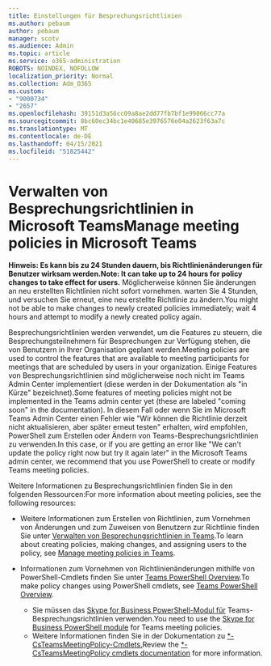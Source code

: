 ```yaml
---
title: Einstellungen für Besprechungsrichtlinien
ms.author: pebaum
author: pebaum
manager: scotv
ms.audience: Admin
ms.topic: article
ms.service: o365-administration
ROBOTS: NOINDEX, NOFOLLOW
localization_priority: Normal
ms.collection: Adm_O365
ms.custom:
- "9000734"
- "2657"
ms.openlocfilehash: 39151d3a56cc09a8ae2dd77fb7bf1e99066cc77a
ms.sourcegitcommit: 8bc60ec34bc1e40685e3976576e04a2623f63a7c
ms.translationtype: MT
ms.contentlocale: de-DE
ms.lasthandoff: 04/15/2021
ms.locfileid: "51825442"
---
```

# <a name="manage-meeting-policies-in-microsoft-teams"></a><span data-ttu-id="c0b6c-102">Verwalten von Besprechungsrichtlinien in Microsoft Teams</span><span class="sxs-lookup"><span data-stu-id="c0b6c-102">Manage meeting policies in Microsoft Teams</span></span>

<span data-ttu-id="c0b6c-103">**Hinweis: Es kann bis zu 24 Stunden dauern, bis Richtlinienänderungen für Benutzer wirksam werden.**</span><span class="sxs-lookup"><span data-stu-id="c0b6c-103">**Note: It can take up to 24 hours for policy changes to take effect for users.**</span></span> <span data-ttu-id="c0b6c-104">Möglicherweise können Sie änderungen an neu erstellten Richtlinien nicht sofort vornehmen. warten Sie 4 Stunden, und versuchen Sie erneut, eine neu erstellte Richtlinie zu ändern.</span><span class="sxs-lookup"><span data-stu-id="c0b6c-104">You might not be able to make changes to newly created policies immediately; wait 4 hours and attempt to modify a newly created policy again.</span></span>

<span data-ttu-id="c0b6c-105">Besprechungsrichtlinien werden verwendet, um die Features zu steuern, die Besprechungsteilnehmern für Besprechungen zur Verfügung stehen, die von Benutzern in Ihrer Organisation geplant werden.</span><span class="sxs-lookup"><span data-stu-id="c0b6c-105">Meeting policies are used to control the features that are available to meeting participants for meetings that are scheduled by users in your organization.</span></span> <span data-ttu-id="c0b6c-106">Einige Features von Besprechungsrichtlinien sind möglicherweise noch nicht im Teams Admin Center implementiert (diese werden in der Dokumentation als "in Kürze" bezeichnet).</span><span class="sxs-lookup"><span data-stu-id="c0b6c-106">Some features of meeting policies might not be implemented in the Teams admin center yet (these are labeled "coming soon" in the documentation).</span></span> <span data-ttu-id="c0b6c-107">In diesem Fall oder wenn Sie im Microsoft Teams Admin Center einen Fehler wie "Wir können die Richtlinie derzeit nicht aktualisieren, aber später erneut testen" erhalten, wird empfohlen, PowerShell zum Erstellen oder Ändern von Teams-Besprechungsrichtlinien zu verwenden.</span><span class="sxs-lookup"><span data-stu-id="c0b6c-107">In this case, or if you are getting an error like "We can't update the policy right now but try it again later" in the Microsoft Teams admin center, we recommend that you use PowerShell to create or modify Teams meeting policies.</span></span> 

<span data-ttu-id="c0b6c-108">Weitere Informationen zu Besprechungsrichtlinien finden Sie in den folgenden Ressourcen:</span><span class="sxs-lookup"><span data-stu-id="c0b6c-108">For more information about meeting policies, see the following resources:</span></span>

- <span data-ttu-id="c0b6c-109">Weitere Informationen zum Erstellen von Richtlinien, zum Vornehmen von Änderungen und zum Zuweisen von Benutzern zur Richtlinie finden Sie unter [Verwalten von Besprechungsrichtlinien in Teams](https://docs.microsoft.com/microsoftteams/meeting-policies-in-teams).</span><span class="sxs-lookup"><span data-stu-id="c0b6c-109">To learn about creating policies, making changes, and assigning users to the policy, see [Manage meeting policies in Teams](https://docs.microsoft.com/microsoftteams/meeting-policies-in-teams).</span></span>

- <span data-ttu-id="c0b6c-110">Informationen zum Vornehmen von Richtlinienänderungen mithilfe von PowerShell-Cmdlets finden Sie unter [Teams PowerShell Overview](https://docs.microsoft.com/microsoftteams/teams-powershell-overview).</span><span class="sxs-lookup"><span data-stu-id="c0b6c-110">To make policy changes using PowerShell cmdlets, see [Teams PowerShell Overview](https://docs.microsoft.com/microsoftteams/teams-powershell-overview).</span></span> 
    - <span data-ttu-id="c0b6c-111">Sie müssen das [Skype for Business PowerShell-Modul für](https://docs.microsoft.com/skypeforbusiness/set-up-your-computer-for-windows-powershell/download-and-install-the-skype-for-business-online-connector) Teams-Besprechungsrichtlinien verwenden.</span><span class="sxs-lookup"><span data-stu-id="c0b6c-111">You need to use the [Skype for Business PowerShell module](https://docs.microsoft.com/skypeforbusiness/set-up-your-computer-for-windows-powershell/download-and-install-the-skype-for-business-online-connector) for Teams meeting policies.</span></span> 
    - <span data-ttu-id="c0b6c-112">Weitere Informationen finden Sie in der Dokumentation zu [\*-CsTeamsMeetingPolicy-Cmdlets.](https://docs.microsoft.com/search/?search=CsTeamsMeetingPolicy&view=skype-ps)</span><span class="sxs-lookup"><span data-stu-id="c0b6c-112">Review the [\*-CsTeamsMeetingPolicy cmdlets documentation](https://docs.microsoft.com/search/?search=CsTeamsMeetingPolicy&view=skype-ps) for more information.</span></span>

